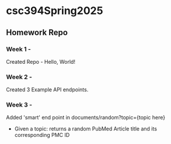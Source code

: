 # csc394Spring2025

## Homework Repo

### Week 1 -
Created Repo - Hello, World!

### Week 2 -
Created 3 Example API endpoints.

### Week 3 - 
Added 'smart' end point in documents/random?topic={topic here}
- Given a topic: returns a random PubMed Article title and its corresponding PMC ID
